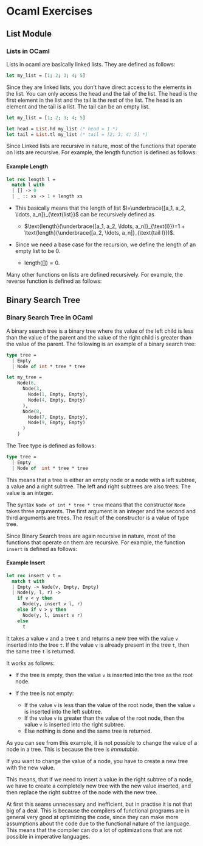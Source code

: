 # Ocaml Exercises

## List Module

### Lists in OCaml

Lists in ocaml are basically linked lists. They are defined as follows:

```ocaml
let my_list = [1; 2; 3; 4; 5]
```

Since they are linked lists, you don't have direct access to the elements in the list. You can only access the head and the tail of the list. The head is the first element in the list and the tail is the rest of the list. The head is an element and the tail is a list. The tail can be an empty list.

```ocaml
let my_list = [1; 2; 3; 4; 5]

let head = List.hd my_list (* head = 1 *)
let tail = List.tl my_list (* tail = [2; 3; 4; 5] *)
```

Since Linked lists are recursive in nature, most of the functions that operate on lists are recursive. For example, the length function is defined as follows:

#### Example Length

```ocaml
let rec length l =
  match l with
  | [] -> 0
  | _ :: xs -> 1 + length xs
```

+ This basically means that the length of list $l=\underbrace{[a_1, a_2, \ldots, a_n]}_{\text{list}}$ can be recursively defined as
  + $\text{length}(\underbrace{[a_1, a_2, \ldots, a_n]}_{\text{l}})=1 + \text{length}(\underbrace{[a_2, \ldots, a_n]}_{\text{tail l}})$.

+ Since we need a base case for the recursion, we define the length of an empty list to be 0.
  + $\text{length}([]) = 0$.

Many other functions on lists are defined recursively. For example, the reverse function is defined as follows:

## Binary Search Tree

### Binary Search Tree in OCaml

A binary search tree is a binary tree where the value of the left child is less than the value of the parent and the value of the right child is greater than the value of the parent. The following is an example of a binary search tree:

```ocaml
type tree =
  | Empty
  | Node of int * tree * tree

let my_tree =
    Node(6,
      Node(3,
        Node(1, Empty, Empty),
        Node(4, Empty, Empty)
      ),
      Node(8,
        Node(7, Empty, Empty),
        Node(9, Empty, Empty)
      )
    )
```

The Tree type is defined as follows:

```ocaml
type tree =
  | Empty
  | Node of  int * tree * tree
```

This means that a tree is either an empty node or a node with a left subtree, a value and a right subtree. The left and right subtrees are also trees. The value is an integer.

The syntax `Node of int * tree * tree` means that the constructor `Node` takes three arguments. The first argument is an integer and the second and third arguments are trees. The result of the constructor is a value of type tree.

Since Binary Search trees are again recursive in nature, most of the functions that operate on them are recursive. For example, the function `insert` is defined as follows:

#### Example Insert

```ocaml
let rec insert v t =
  match t with
  | Empty -> Node(v, Empty, Empty)
  | Node(y, l, r) ->
    if v < y then
      Node(y, insert v l, r)
    else if v > y then
      Node(y, l, insert v r)
    else
      t
```

It takes a value `v` and a tree `t` and returns a new tree with the value `v` inserted into the tree `t`. If the value `v` is already present in the tree `t`, then the same tree `t` is returned.

It works as follows:

+ If the tree is empty, then the value `v` is inserted into the tree as the root node.

+ If the tree is not empty:
  + If the value `v` is less than the value of the root node, then the value `v` is inserted into the left subtree.
  + If the value `v` is greater than the value of the root node, then the value `v` is inserted into the right subtree.
  + Else nothing is done and the same tree is returned.

As you can see from this example, it is not possible to change the value of a node in a tree. This is because the tree is *immutable*.

If you want to change the value of a node, you have to create a new tree with the new value.

This means, that if we need to insert a value in the right subtree of a node, we have to create a completely new tree with the new value inserted, and then replace the right subtree of the node with the new tree.

At first this seams unnecessary and inefficient, but in practise it is not that big of a deal. This is because the compilers of functional programs are in general very good at optimizing the code, since they can make more assumptions about the code due to the functional nature of the language. This means that the compiler can do a lot of optimizations that are not possible in imperative languages.
